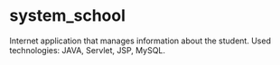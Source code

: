 # system_school
 Internet application that manages information about the student. Used technologies: JAVA, Servlet, JSP, MySQL.
